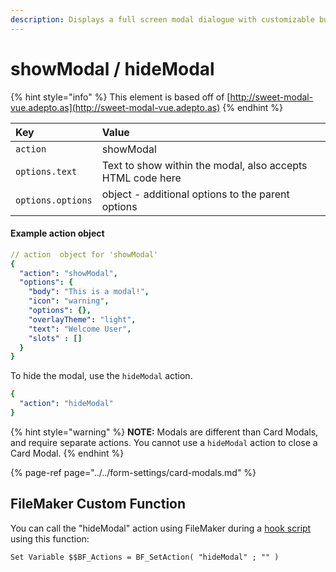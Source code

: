 ```yaml
---
description: Displays a full screen modal dialogue with customizable buttons
---
```


# showModal / hideModal

{% hint style="info" %}
This element is based off of [http://sweet-modal-vue.adepto.as](http://sweet-modal-vue.adepto.as)
{% endhint %}

| Key | Value |
| :--- | :--- |
| `action` | showModal |
| `options.text` | Text to show within the modal, also accepts HTML code here |
| `options.options` | object - additional options to the parent options |

#### Example action object

```yaml
// action  object for 'showModal'
{
  "action": "showModal",
  "options": {
    "body": "This is a modal!",
    "icon": "warning",
    "options": {},
    "overlayTheme": "light",
    "text": "Welcome User",
    "slots" : []
  }
}
```

To hide the modal, use the `hideModal` action.

```yaml
{
  "action": "hideModal"
}
```

{% hint style="warning" %}
**NOTE:** Modals are different than Card Modals, and require separate actions. You cannot use a `hideModal` action to close a Card Modal. 
{% endhint %}

{% page-ref page="../../form-settings/card-modals.md" %}

## FileMaker Custom Function

You can call the "hideModal" action using FileMaker during a [hook script](../../hooksoverview/) using this function:

```text
Set Variable $$BF_Actions = BF_SetAction( "hideModal" ; "" )
```

